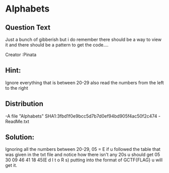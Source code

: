 # Alphabets

## Question Text
Just a bunch of gibberish but i do remember there should be a way to view it and there should be
a pattern to get the code....

Creator :Pinata

## Hint:
Ignore everything that is between 20-29 also read the numbers from the left to the right

## Distribution
-A file "Alphabets"
  SHA1:3fbd1f0e9bcc5d7b7d0ef94bd905f4ac50f2c474
-ReadMe.txt

## Solution:
Ignoring all the numbers between 20-29, 05 = E if u followed the table that was given in the txt file and 
notice how there isn't any 20s u should get 05 30 09 46 41 18 45(E d I t o R s) putting into the format
of GCTF{FLAG} u will get it.
